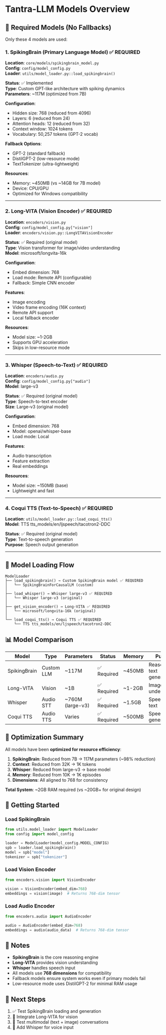# Tantra-LLM Models Overview

## 🧠 Required Models (No Fallbacks)

Only these 4 models are used:

### 1. **SpikingBrain** (Primary Language Model) ✅ REQUIRED
**Location**: `core/models/spikingbrain_model.py`  
**Config**: `config/model_config.py`  
**Loader**: `utils/model_loader.py::load_spikingbrain()`

**Status**: ✅ Implemented  
**Type**: Custom GPT-like architecture with spiking dynamics  
**Parameters**: ~117M (optimized from 7B)

**Configuration**:
- Hidden size: 768 (reduced from 4096)
- Layers: 6 (reduced from 24)
- Attention heads: 12 (reduced from 32)
- Context window: 1024 tokens
- Vocabulary: 50,257 tokens (GPT-2 vocab)

**Fallback Options**:
- GPT-2 (standard fallback)
- DistilGPT-2 (low-resource mode)
- TextTokenizer (ultra-lightweight)

**Resources**:
- Memory: ~450MB (vs ~14GB for 7B model)
- Device: CPU/GPU
- Optimized for Windows compatibility

---

### 2. **Long-VITA** (Vision Encoder) ✅ REQUIRED
**Location**: `encoders/vision.py`  
**Config**: `config/model_config.py["vision"]`  
**Loader**: `encoders/vision.py::LongVITAVisionEncoder`

**Status**: ✅ Required (original model)  
**Type**: Vision transformer for image/video understanding  
**Model**: microsoft/longvita-16k

**Configuration**:
- Embed dimension: 768
- Load mode: Remote API (configurable)
- Fallback: Simple CNN encoder

**Features**:
- Image encoding
- Video frame encoding (16K context)
- Remote API support
- Local fallback encoder

**Resources**:
- Model size: ~1-2GB
- Supports GPU acceleration
- Skips in low-resource mode

---

### 3. **Whisper** (Speech-to-Text) ✅ REQUIRED
**Location**: `encoders/audio.py`  
**Config**: `config/model_config.py["audio"]`  
**Model**: large-v3

**Status**: ✅ Required (original model)  
**Type**: Speech-to-text encoder  
**Size**: Large-v3 (original model)

**Configuration**:
- Embed dimension: 768
- Model: openai/whisper-base
- Load mode: Local

**Features**:
- Audio transcription
- Feature extraction
- Real embeddings

**Resources**:
- Model size: ~150MB (base)
- Lightweight and fast

---

### 4. **Coqui TTS** (Text-to-Speech) ✅ REQUIRED
**Location**: `utils/model_loader.py::load_coqui_tts()`  
**Model**: TTS tts_models/en/ljspeech/tacotron2-DDC

**Status**: ✅ Required (original model)  
**Type**: Text-to-speech generation  
**Purpose**: Speech output generation

---

## 🔧 Model Loading Flow

```
ModelLoader
├── load_spikingbrain() → Custom SpikingBrain model ✅ REQUIRED
│   └── SpikingBrainForCausalLM (custom)
│
├── load_whisper() → Whisper large-v3 ✅ REQUIRED
│   └── Whisper large-v3 (original)
│
├── get_vision_encoder() → Long-VITA ✅ REQUIRED
│   └── microsoft/longvita-16k (original)
│
└── load_coqui_tts() → Coqui TTS ✅ REQUIRED
    └── TTS tts_models/en/ljspeech/tacotron2-DDC
```

## 📊 Model Comparison

| Model | Type | Parameters | Status | Memory | Purpose |
|-------|------|-----------|--------|--------|---------|
| SpikingBrain | Custom LLM | ~117M | ✅ Required | ~450MB | Reasoning, text generation |
| Long-VITA | Vision | ~1B | ✅ Required | ~1-2GB | Image/video understanding |
| Whisper | Audio STT | ~760M (large-v3) | ✅ Required | ~1.5GB | Speech-to-text |
| Coqui TTS | Audio TTS | Varies | ✅ Required | ~500MB | Speech generation |

## 🎯 Optimization Summary

All models have been **optimized for resource efficiency**:

1. **SpikingBrain**: Reduced from 7B → 117M parameters (~98% reduction)
2. **Context**: Reduced from 32K → 1K tokens
3. **Whisper**: Reduced from large-v3 → base model
4. **Memory**: Reduced from 10K → 1K episodes
5. **Dimensions**: All aligned to 768 for consistency

**Total System**: ~2GB RAM required (vs ~20GB+ for original design)

## 🚀 Getting Started

### Load SpikingBrain
```python
from utils.model_loader import ModelLoader
from config import model_config

loader = ModelLoader(model_config.MODEL_CONFIG)
spb = loader.load_spikingbrain()
model = spb["model"]
tokenizer = spb["tokenizer"]
```

### Load Vision Encoder
```python
from encoders.vision import VisionEncoder

vision = VisionEncoder(embed_dim=768)
embeddings = vision(image)  # Returns 768-dim tensor
```

### Load Audio Encoder
```python
from encoders.audio import AudioEncoder

audio = AudioEncoder(embed_dim=768)
embeddings = audio(audio_data)  # Returns 768-dim tensor
```

## 📝 Notes

- **SpikingBrain** is the core reasoning engine
- **Long-VITA** provides vision understanding
- **Whisper** handles speech input
- All models use **768 dimensions** for compatibility
- Fallback models ensure system works even if primary models fail
- Low-resource mode uses DistilGPT-2 for minimal RAM usage

## 🔄 Next Steps

1. ✅ Test SpikingBrain loading and generation
2. 🔄 Integrate Long-VITA for vision
3. 🔄 Test multimodal (text + image) conversations
4. 🔄 Add Whisper for voice input


